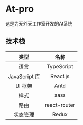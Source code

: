 # At-pro

这是为天外天工作室开发的At系统

## 技术栈

|     类型      |     名称     |
| :-----------: | :----------: |
|     语言      |  TypeScript  |
| JavaScript 库 |   React.js   |
|    UI 框架    |     Antd     |
|     样式      |     sass     |
|     路由      | react-router |
|   状态管理    |    Redux     |